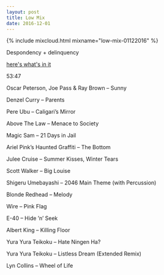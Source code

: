 ```yaml
---
layout: post
title: Low Mix
date: 2016-12-01
---
```


{% include mixcloud.html mixname="low-mix-01122016" %}

Despondency + delinquency

<a name="tracklist"></a>[here's what's in it](/2016/12/01/low-mix/#tracklist)

<!-- more -->

53:47

Oscar Peterson, Joe Pass & Ray Brown – Sunny

Denzel Curry – Parents

Pere Ubu – Caligari’s Mirror

Above The Law – Menace to Society

Magic Sam – 21 Days in Jail

Ariel Pink’s Haunted Graffiti – The Bottom

Julee Cruise – Summer Kisses, Winter Tears

Scott Walker – Big Louise

Shigeru Umebayashi – 2046 Main Theme (with Percussion)

Blonde Redhead – Melody

Wire – Pink Flag

E-40 – Hide ’n’ Seek

Albert King – Killing Floor

Yura Yura Teikoku – Hate Ningen Ha?

Yura Yura Teikoku – Listless Dream (Extended Remix)

Lyn Collins – Wheel of Life

